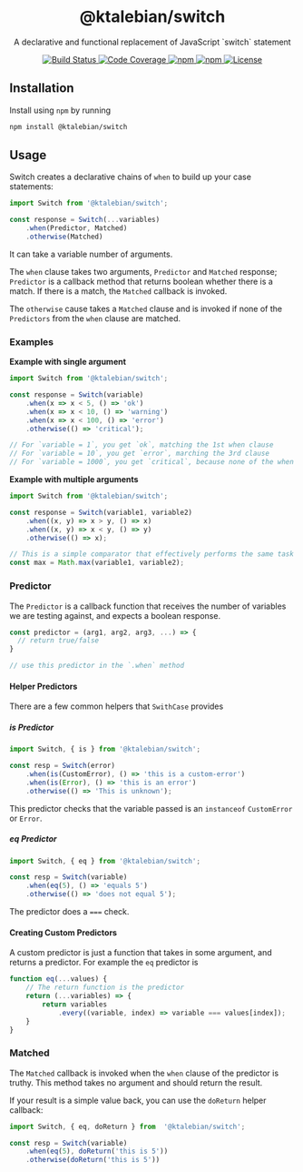 <h1 align="center">@ktalebian/switch</h1>
<p align="center">A declarative and functional replacement of JavaScript `switch` statement</p>

<p align="center">
    <a href="https://travis-ci.com/ktalebian/switch">
        <img src="https://travis-ci.com/ktalebian/switch.svg?branch=master" title="Build Status" />
    </a>
    <a href="https://codecov.io/gh/ktalebian/switch">
        <img src="https://codecov.io/gh/ktalebian/switch/branch/master/graph/badge.svg" title="Code Coverage" />
    </a>
    <a href="https://www.npmjs.com/package/@ktalebian/switch">
        <img src="https://img.shields.io/npm/v/@ktalebian/switch.svg?style=square" title="npm" />
    </a>
    <a href="https://www.npmjs.com/package/@ktalebian/switch">
        <img src="https://img.shields.io/npm/dt/@ktalebian/switch.svg?style=square" title="npm" />
    </a>
    <a href="./LICENSE.md">
        <img src="https://img.shields.io/npm/l/@ktalebian/switch.svg?style=square" title="License" />
    </a>
</p>

## Installation

Install using `npm` by running

```bash
npm install @ktalebian/switch
```

## Usage 

Switch creates a declarative chains of `when` to build up your case statements:

```javascript
import Switch from '@ktalebian/switch';

const response = Switch(...variables)
    .when(Predictor, Matched)
    .otherwise(Matched)
``` 

It can take a variable number of arguments. 

The `when` clause takes two arguments, `Predictor` and `Matched` response; `Predictor` is a callback method that returns boolean whether there is a match. If there is a match, the `Matched` callback is invoked. 

The `otherwise` cause takes a `Matched` clause and is invoked if none of the `Predictors` from the `when` clause are matched.

### Examples

**Example with single argument**

```javascript
import Switch from '@ktalebian/switch';

const response = Switch(variable)
    .when(x => x < 5, () => 'ok')
    .when(x => x < 10, () => 'warning')
    .when(x => x < 100, () => 'error')
    .otherwise(() => 'critical');

// For `variable = 1`, you get `ok`, matching the 1st when clause
// For `variable = 10`, you get `error`, marching the 3rd clause
// For `variable = 1000`, you get `critical`, because none of the when clauses match, so otherwise clause is used
```

**Example with multiple arguments**

```javascript
import Switch from '@ktalebian/switch';

const response = Switch(variable1, variable2)
    .when((x, y) => x > y, () => x)
    .when((x, y) => x < y, () => y)
    .otherwise(() => x);

// This is a simple comparator that effectively performs the same task as
const max = Math.max(variable1, variable2);
```

### Predictor

The `Predictor` is a callback function that receives the number of variables we are testing against, and expects a boolean response. 

```javascript
const predictor = (arg1, arg2, arg3, ...) => {
  // return true/false
}

// use this predictor in the `.when` method
```

#### Helper Predictors

There are a few common helpers that `SwithCase` provides

##### is Predictor

```javascript
import Switch, { is } from '@ktalebian/switch';

const resp = Switch(error)
    .when(is(CustomError), () => 'this is a custom-error')
    .when(is(Error), () => 'this is an error')
    .otherwise(() => 'This is unknown');
```

This predictor checks that the variable passed is an `instanceof` `CustomError` or `Error`.

##### eq Predictor

```javascript
import Switch, { eq } from '@ktalebian/switch';

const resp = Switch(variable)
    .when(eq(5), () => 'equals 5')
    .otherwise(() => 'does not equal 5');
```

The predictor does a `===` check.

#### Creating Custom Predictors

A custom predictor is just a function that takes in some argument, and returns a predictor. For example the `eq` predictor is

```javascript
function eq(...values) {
    // The return function is the predictor
	return (...variables) => {
		return variables
			.every((variable, index) => variable === values[index]);
	}
}
```

### Matched

The `Matched` callback is invoked when the `when` clause of the predictor is truthy. This method takes no argument and should return the result.

If your result is a simple value back, you can use the `doReturn` helper callback:

```javascript
import Switch, { eq, doReturn } from  '@ktalebian/switch';

const resp = Switch(variable)
    .when(eq(5), doReturn('this is 5'))
    .otherwise(doReturn('this is 5'))
```
